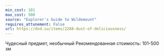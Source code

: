```yaml
---
min_cost: 101
max_cost: 500
source: "Explorer's Guide to Wildemount"
requires_attunement: False
url: https://dnd.su/items/2288-dust-of-deliciousness/
---
```


Чудесный предмет, необычный
Рекомендованная стоимость: 101-500 зм